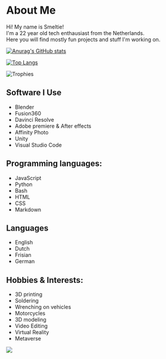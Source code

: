 # About Me

Hi! My name is Smeltie!  
I'm a 22 year old tech enthausiast from the Netherlands.  
Here you will find mostly fun projects and stuff I'm working on.  

[![Anurag's GitHub stats](https://github-readme-stats.vercel.app/api?username=Smeltie&show_icons=true&theme=tokyonight)](https://github.com/anuraghazra/github-readme-stats)

[![Top Langs](https://github-readme-stats.vercel.app/api/top-langs/?username=Smeltie&theme=tokyonight&layout=compact)](https://github.com/anuraghazra/github-readme-stats)

![Trophies](https://github-profile-trophy.vercel.app/?username=Smeltie&theme=tokyonight&no-frame=false&no-bg=false&margin-w=4)
## Software I Use
- Blender
- Fusion360
- Davinci Resolve
- Adobe premiere & After effects
- Affinity Photo
- Unity
- Visual Studio Code

## Programming languages:
- JavaScript
- Python
- Bash
- HTML
- CSS
- Markdown

## Languages
- English
- Dutch
- Frisian
- German

## Hobbies & Interests:
- 3D printing
- Soldering
- Wrenching on vehicles
- Motorcycles
- 3D modeling
- Video Editing
- Virtual Reality
- Metaverse

![](https://komarev.com/ghpvc/?username=Smeltie)
